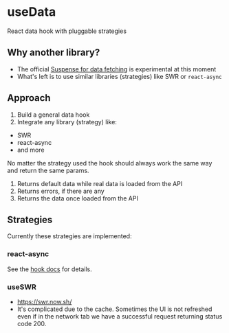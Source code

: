 # useData

React data hook with pluggable strategies

## Why another library?

- The official [Suspense for data fetching](https://reactjs.org/docs/concurrent-mode-suspense.html) is experimental at this moment
- What's left is to use similar libraries (strategies) like SWR or `react-async`

## Approach

1. Build a general data hook
2. Integrate any library (strategy) like:

  - SWR
  - react-async
  - and more

No matter the strategy used the hook should always work the same way and return the same params.

1. Returns default data while real data is loaded from the API
2. Returns errors, if there are any
3. Returns the data once loaded from the API

## Strategies

Currently these strategies are implemented:

### react-async

See the [hook docs](../strategies/useDataAsync/useDataAsync.md) for details.

### useSWR

- https://swr.now.sh/
- It's complicated due to the cache. Sometimes the UI is not refreshed even if in the network tab we have a successful request returning status code 200.
